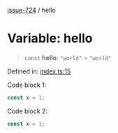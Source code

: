 [issue-724](../README.md) / hello

# Variable: hello

> `const` **hello**: `"world"` = `"world"`

Defined in: [index.ts:15](https://github.com/typedoc2md/typedoc-plugin-markdown-scratchpad/blob/main/issues/724/src/index.ts#L15)

Code block 1:

```js playground
const x = 1;
```

Code block 2:

```ts playground
const x = 1;
```
